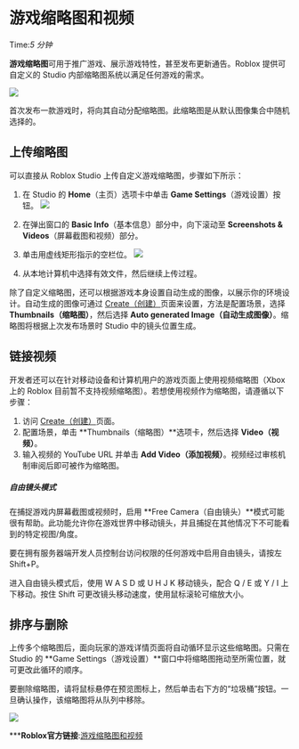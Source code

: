 # 游戏缩略图和视频 
Time:<em>5  分钟</em>

**游戏缩略图**可用于推广游戏、展示游戏特性，甚至发布更新通告。Roblox 提供可自定义的 Studio 内部缩略图系统以满足任何游戏的需求。

![](https://developer.roblox.com/assets/blt87f621cb17ca7976/Game-Thumbnail-Example.jpg)

首次发布一款游戏时，将向其自动分配缩略图。此缩略图是从默认图像集合中随机选择的。 

## 上传缩略图

可以直接从 Roblox Studio 上传自定义游戏缩略图，步骤如下所示：

  1. 在 Studio 的 **Home**（主页）选项卡中单击 **Game Settings**（游戏设置）按钮。
![](https://developer.roblox.com/assets/bltd6af44e38b951d0a/Game-Settings.png)



  2. 在弹出窗口的 **Basic Info**（基本信息）部分中，向下滚动至 **Screenshots & Videos**（屏幕截图和视频）部分。
  3. 单击用虚线矩形指示的空栏位。
![](https://developer.roblox.com/assets/bltca07d90074bc77a3/Add-Game-Thumbnail.png)



  4. 从本地计算机中选择有效文件，然后继续上传过程。

除了自定义缩略图，还可以根据游戏本身设置自动生成的图像，以展示你的环境设计。自动生成的图像可通过 [Create（创建）](https://www.roblox.com/develop)页面来设置，方法是配置场景，选择 **Thumbnails（缩略图）**，然后选择 **Auto generated Image（自动生成图像）**。缩略图将根据上次发布场景时 Studio 中的镜头位置生成。 

## 链接视频

开发者还可以在针对移动设备和计算机用户的游戏页面上使用视频缩略图（Xbox 上的 Roblox 目前暂不支持视频缩略图）。若想使用视频作为缩略图，请遵循以下步骤：

  1. 访问 [Create（创建）](https://www.roblox.com/develop)页面。
  2. 配置场景，单击 **Thumbnails（缩略图）**选项卡，然后选择 **Video（视频）**。
  3. 输入视频的 YouTube URL 并单击 **Add Video（添加视频）**。视频经过审核机制审阅后即可被作为缩略图。

##### 自由镜头模式

在捕捉游戏内屏幕截图或视频时，启用 **Free Camera（自由镜头）**模式可能很有帮助。此功能允许你在游戏世界中移动镜头，并且捕捉在其他情况下不可能看到的特定视图/角度。

要在拥有服务器端开发人员控制台访问权限的任何游戏中启用自由镜头，请按左 Shift+P。

进入自由镜头模式后，使用 W A S D 或 U H J K 移动镜头，配合 Q / E 或 Y / I 上下移动。按住 Shift 可更改镜头移动速度，使用鼠标滚轮可缩放大小。

  


## 排序与删除

上传多个缩略图后，面向玩家的游戏详情页面将自动循环显示这些缩略图。只需在 Studio 的 **Game Settings（游戏设置）**窗口中将缩略图拖动至所需位置，就可更改此循环的顺序。

要删除缩略图，请将鼠标悬停在预览图标上，然后单击右下方的“垃圾桶”按钮。一旦确认操作，该缩略图将从队列中移除。

![](https://developer.roblox.com/assets/bltb80e7b5715a6d480/Delete-Game-Thumbnail.png)





***__Roblox官方链接__:[游戏缩略图和视频](https://developer.roblox.com/zh-cn/articles/Thumbnail)